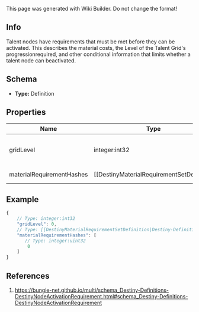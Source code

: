 <span class="wiki-builder">This page was generated with Wiki Builder. Do not change the format!</span>

## Info
Talent nodes have requirements that must be met before they can be activated. This describes the material costs, the Level of the Talent Grid's progressionrequired, and other conditional information that limits whether a talent node can beactivated.

## Schema
* **Type:** Definition

## Properties
Name | Type | Description
---- | ---- | -----------
gridLevel | integer:int32 | The Progression level on the Talent Grid required to activate this node. See DestinyTalentGridDefinition.progressionHash for the related Progression, and readDestinyProgressionDefinition's documentation to learn more about Progressions.
materialRequirementHashes | [[DestinyMaterialRequirementSetDefinition|Destiny-Definitions-DestinyMaterialRequirementSetDefinition]]:Definition:integer:uint32[] | The list of hash identifiers for material requirement sets: materials thatare required for the node to be activated.  See DestinyMaterialRequirementSetDefinition formore information about material requirements. In this case, only a single DestinyMaterialRequirementSetDefinition will be chosenfrom this list, and we won't know which one will be chosen until an instance of the item is created.

## Example
```javascript
{
    // Type: integer:int32
    "gridLevel": 0,
    // Type: [[DestinyMaterialRequirementSetDefinition|Destiny-Definitions-DestinyMaterialRequirementSetDefinition]]:Definition:integer:uint32[]
    "materialRequirementHashes": [
       // Type: integer:uint32
        0
    ]
}

```

## References
1. https://bungie-net.github.io/multi/schema_Destiny-Definitions-DestinyNodeActivationRequirement.html#schema_Destiny-Definitions-DestinyNodeActivationRequirement
